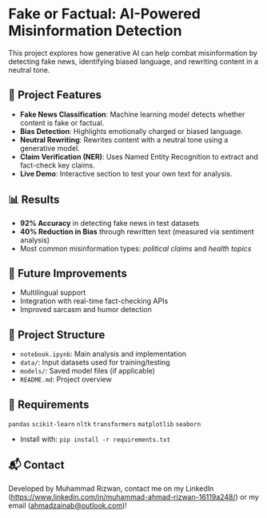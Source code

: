 # Fake or Factual: AI-Powered Misinformation Detection

This project explores how generative AI can help combat misinformation by detecting fake news, identifying biased language, and rewriting content in a neutral tone.

## 🧠 Project Features

- **Fake News Classification**: Machine learning model detects whether content is fake or factual.
- **Bias Detection**: Highlights emotionally charged or biased language.
- **Neutral Rewriting**: Rewrites content with a neutral tone using a generative model.
- **Claim Verification (NER)**: Uses Named Entity Recognition to extract and fact-check key claims.
- **Live Demo**: Interactive section to test your own text for analysis.

## 📊 Results

- **92% Accuracy** in detecting fake news in test datasets
- **40% Reduction in Bias** through rewritten text (measured via sentiment analysis)
- Most common misinformation types: *political claims* and *health topics*

## 🚀 Future Improvements

- Multilingual support
- Integration with real-time fact-checking APIs
- Improved sarcasm and humor detection

## 📁 Project Structure

- `notebook.ipynb`: Main analysis and implementation
- `data/`: Input datasets used for training/testing
- `models/`: Saved model files (if applicable)
- `README.md`: Project overview

## 📌 Requirements

`pandas`
`scikit-learn`
`nltk`
`transformers`
`matplotlib`
`seaborn`

- Install with: `pip install -r requirements.txt`


## 📬 Contact
Developed by Muhammad Rizwan, contact me on my LinkedIn (https://www.linkedin.com/in/muhammad-ahmad-rizwan-16119a248/) or my email (ahmadzainab@outlook.com)!





